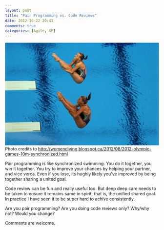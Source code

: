 ```yaml
---
layout: post
title: "Pair Programming vs. Code Reviews"
date: 2012-10-22 20:43
comments: true
categories: [Agile, XP]
---
```


![Sync Dive](/images/sync_dive.jpeg) Photo credits to http://womendiving.blogspot.ca/2012/08/2012-olympic-games-10m-synchronized.html

Pair programming is like synchronized swimming. You do it together, you win it together. You try to improve your chances by helping your partner, and vice verca. Even if you lose, its hughly likely you've improved by being together sharing a united goal.

Code review can be fun and really useful too. But deep deep care needs to be taken to ensure it remains same in spirit, that is, the unified shared goal. In practice I have seen it to be super hard to achive consistently.

Are you pair programming? Are you doing code reviews only? Why/why not? Would you change?

Comments are welcome.


